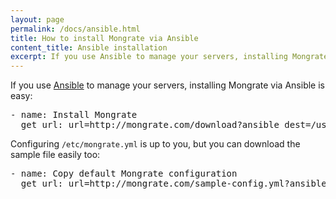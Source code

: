 ```yaml
---
layout: page
permalink: /docs/ansible.html
title: How to install Mongrate via Ansible
content_title: Ansible installation
excerpt: If you use Ansible to manage your servers, installing Mongrate via Ansible is easy.
---
```


If you use [Ansible](https://www.ansible.com/) to manage your servers, installing Mongrate via Ansible
is easy:

<pre>
- name: Install Mongrate
  get_url: url=http://mongrate.com/download?ansible dest=/usr/bin/mongrate mode=0555 force=no
</pre>

Configuring `/etc/mongrate.yml` is up to you, but you can download the sample file easily too:

<pre>
- name: Copy default Mongrate configuration
  get_url: url=http://mongrate.com/sample-config.yml?ansible dest=/etc/mongrate.yml force=no
</pre>
